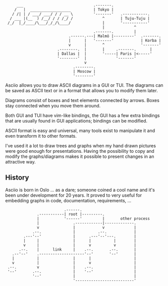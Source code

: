          ___                               .-------.
        /   |  __________________          | Tokyo |
       / /| | / ___/ ___/ / / __ \         '-------'   .-----------.
      / ___ |(__  ) /__/ / / /_/ /             ^       | Tuju-Tuju |
     /_/  |_/____/\___/_/_/\____/              |       '-----------'
                                               |             ^
                                           .-------.         |
                                .------.---| Malmö |---------'  .-------.
                                |      |   '-------'            | Korba |
                                v      |       ^                '-------'
                           .--------.  |       |     .-------.      |
                           | Dallas |  |       '-----| Paris |<-----'
                           '--------'  |             '-------'
                                       v
                                  .--------.
                                  | Moscow |
                                  '--------'

Asciio allows you to draw ASCII diagrams in a GUI or TUI. The diagrams can be saved as ASCII text or in a format that allows you to modify them later.

Diagrams consist of boxes and text elements connected by arrows. Boxes stay connected when you move them around.

Both GUI and TUI have vim-like bindings, the GUI has a few extra bindings that are usually found in GUI applications; bindings can be modified.

ASCII format is easy and universal, many tools exist to manipulate it and even transform it to other formats.

I've used it a lot to draw trees and graphs when my hand drawn pictures were good enough for presentations. Having the possibility to copy and modify the graphs/diagrams makes it possible to present changes in an attractive way.


## History

Asciio is born in Oslo ... as a dare; someone coined a cool name and it's been under development for 20 years. It proved to very useful for embedding graphs in code, documentation, requirements, ... 


```
                          .------.
              .-----------| root |---------.
              |           '------'         |       other process
              |               .------------|-------------.
              v               |            v             |
            .--.              |          .--.            |
        .---'--'              |      .---'--'---.        |
        |     |               |      |          |        |
        v     |               |      v          v        |
      .--.    |      link     |    .--.       .--.       |
   .--'--'    .--------------------'--'       '--'       |
   |          |               |      |                   |
   v          |               |      v                   |
 .--.         v               |    .--.                  |
 '--'       .--.              |    '--'                  |
            '--'              |                          |
                              '--------------------------'
```

